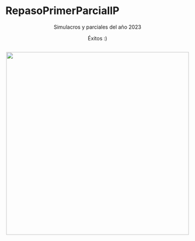 # RepasoPrimerParcialIP

<p align="center">
Simulacros y parciales del año 2023 
</p>
<p align="center">
Éxitos :)

##

<p align="center">
  <img src="https://giffiles.alphacoders.com/147/147452.gif" align="center" width="500">
</p>

##
